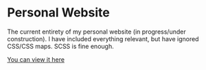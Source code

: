 # Personal Website
The current entirety of my personal website (in progress/under construction). I have included everything relevant, but have ignored CSS/CSS maps. SCSS is fine enough.

[You can view it here](http://abbondanzo.com)
